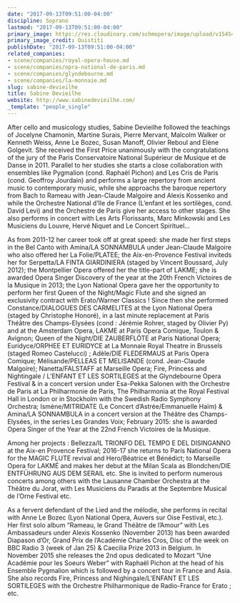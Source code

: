 ```yaml
---
date: "2017-09-13T09:51:00-04:00"
discipline: Soprano
lastmod: "2017-09-13T09:51:00-04:00"
primary_image: https://res.cloudinary.com/schmopera/image/upload/v1545409169/media/webhook-uploads/1505310576525/rubon14.png.png
primary_image_credit: Ouistiti
publishDate: "2017-09-13T09:51:00-04:00"
related_companies:
- scene/companies/royal-opera-house.md
- scene/companies/opra-national-de-paris.md
- scene/companies/glyndebourne.md
- scene/companies/la-monnaie.md
slug: sabine-devieilhe
title: Sabine Devieilhe
website: http://www.sabinedevieilhe.com/
_template: "people_single"
---
```


After cello and musicology studies, Sabine Devieilhe followed the teachings of Jocelyne Chamonin, Martine Surais, Pierre Mervant, Malcolm Walker or Kenneth Weiss, Anne Le Bozec, Susan Manoff, Olivier Reboul and Elène Golgevit. She received the First Price unanimously with the congratulations of the jury of the Paris Conservatoire National Supérieur de Musique et de Danse in 2011. Parallel to her studies she starts a close collaboration with ensembles like Pygmalion (cond. Raphaël Pichon) and Les Cris de Paris (cond. Geoffroy Jourdain) and performs a large repertory from ancient music to contemporary music, while she approachs the baroque repertory from Bach to Rameau with Jean-Claude Malgoire and Alexis Kossenko and while the Orchestre National d’Ile de France (L’enfant et les sortilèges, cond. David Levi) and the Orchestre de Paris give her access to other stages. She also performs in concert with Les Arts Florissants, Marc Minkowski and Les Musiciens du Louvre, Hervé Niquet and Le Concert Spirituel…

As from 2011-12 her career took off at great speed: she made her first steps in the Bel Canto with Amina/LA SONNAMBULA under Jean-Claude Malgoire who also offered her  La Folie/PLATEE; the Aix-en-Provence Festival inviteds her for Serpetta/LA FINTA GIARDINIERA (staged by Vincent Boussard, July 2012); the Montpellier Opera offered her the title-part of LAKME; she is awarded Opera Singer Discovery of the year at the 20th French Victoires de la Musique in 2013; the Lyon National Opera gave her the opportunity to perform her first Queen of the Night/Magic Flute and she signed an exclusivity contract with Erato/Warner Classics ! Since then she performed Constance/DIALOGUES DES CARMELITES at the Lyon National Opera (staged by Christophe Honoré), in a last minute replacement at Paris Théâtre des Champs-Elysées (cond : Jérémie Rohrer, staged by Olivier Py) and at the Amsterdam Opera, LAKME at Paris Opera Comique, Toulon & Avignon; Queen of the Night/DIE ZAUBERFLÖTE at Paris National Opera; Euridyce/ORPHEE ET EURIDYCE at La Monnaie Royal Theatre in Brussels (staged Romeo Castelucci) ; Adèle/DIE FLEDERMAUS at Paris Opera Comique; Mélisande/PELLEAS ET MELISANDE (cond. Jean-Claude Malgoire); Nanetta/FALSTAFF at Marseille Opera; Fire, Princess and Nightingale / L’ENFANT ET LES SORTILEGES at the Glyndebourne Opera Festival & in a concert version under Esa-Pekka Salonen with the Orchestre de Paris at La Philharmonie de Paris, The Philharmonia at the Royal Festival Hall in London or in Stockholm with the Swedish Radio Symphony Orchestra; Ismène/MITRIDATE (Le Concert d’Astrée/Emmanuelle Haïm) & Amina/LA SONNAMBULA in a concert version at the Théâtre des Champs-Elysées, in the series Les Grandes Voix; 
February 2015: she is awarded Opera Singer of the Year at the 22nd French Victoires de la Musique.

Among her projects : Bellezza/IL TRIONFO DEL TEMPO E DEL DISINGANNO at the Aix-en Provence Festival; 2016-17 she returns to Paris National Opera for the MAGIC FLUTE revival and Hero/Béatrice et Bénédict; to Marseille Opera for LAKMÉ and makes her debut at the Milan Scala as Blondchen/DIE ENTFÜHRUNG AUS DEM SERAIL etc. She is invited to perform numerous concerts among others with the Lausanne Chamber Orchestra at the Théâtre du Jorat, with Les Musiciens du Paradis at the Septembre Musical de l’Orne Festival etc.

As a fervent defendant of the Lied and the mélodie, she performs in recital with Anne Le Bozec (Lyon National Opera, Auvers sur Oise Festival, etc.). Her first solo album “Rameau, le Grand Théâtre de l’Amour” with Les Ambassadeurs under Alexis Kossenko (November 2013) has been awarded Diapason d’Or, Grand Prix de l’Académie Charles Cros, Disc of the week on BBC Radio 3 (week of Jan 25) & Caecilia Prize 2013 in Belgium. In November 2015 she releases the 2nd opus dedicated to Mozart “Une Académie pour les Soeurs Weber” with Raphaël Pichon at the head of his Ensemble Pygmalion which is followed by a concert tour in France and Asia. She also records Fire, Princess and Nighingale/L’ENFANT ET LES SORTILEGES with the Orchestre Philharmonique de Radio-France for Erato ; etc.
